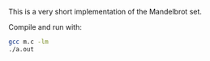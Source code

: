 This is a very short implementation of the Mandelbrot set.

Compile and run with:
```bash
gcc m.c -lm
./a.out
```
